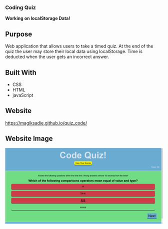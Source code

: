 ### Coding Quiz

**Working on localStorage Data!**
## Purpose

Web application that allows users to take a timed quiz. At the end of the quiz the user may store their local data using localStorage. Time is deducted when the user gets an incorrect answer.

## Built With
 
* CSS
* HTML
* javaScript

## Website
https://magiksadie.github.io/quiz_code/

## Website Image
![Picture of the Quiz App](assets/images/quiz_photo.PNG)
